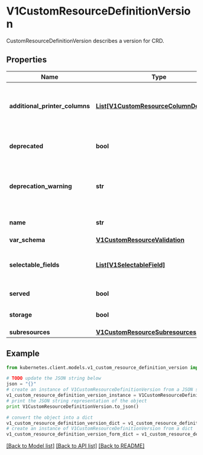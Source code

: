 # V1CustomResourceDefinitionVersion

CustomResourceDefinitionVersion describes a version for CRD.

## Properties

Name | Type | Description | Notes
------------ | ------------- | ------------- | -------------
**additional_printer_columns** | [**List[V1CustomResourceColumnDefinition]**](V1CustomResourceColumnDefinition.md) | additionalPrinterColumns specifies additional columns returned in Table output. See https://kubernetes.io/docs/reference/using-api/api-concepts/#receiving-resources-as-tables for details. If no columns are specified, a single column displaying the age of the custom resource is used. | [optional] 
**deprecated** | **bool** | deprecated indicates this version of the custom resource API is deprecated. When set to true, API requests to this version receive a warning header in the server response. Defaults to false. | [optional] 
**deprecation_warning** | **str** | deprecationWarning overrides the default warning returned to API kubernetes.clients. May only be set when &#x60;deprecated&#x60; is true. The default warning indicates this version is deprecated and recommends use of the newest served version of equal or greater stability, if one exists. | [optional] 
**name** | **str** | name is the version name, e.g. “v1”, “v2beta1”, etc. The custom resources are served under this version at &#x60;/apis/&lt;group&gt;/&lt;version&gt;/...&#x60; if &#x60;served&#x60; is true. | 
**var_schema** | [**V1CustomResourceValidation**](V1CustomResourceValidation.md) |  | [optional] 
**selectable_fields** | [**List[V1SelectableField]**](V1SelectableField.md) | selectableFields specifies paths to fields that may be used as field selectors. A maximum of 8 selectable fields are allowed. See https://kubernetes.io/docs/concepts/overview/working-with-objects/field-selectors | [optional] 
**served** | **bool** | served is a flag enabling/disabling this version from being served via REST APIs | 
**storage** | **bool** | storage indicates this version should be used when persisting custom resources to storage. There must be exactly one version with storage&#x3D;true. | 
**subresources** | [**V1CustomResourceSubresources**](V1CustomResourceSubresources.md) |  | [optional] 

## Example

```python
from kubernetes.client.models.v1_custom_resource_definition_version import V1CustomResourceDefinitionVersion

# TODO update the JSON string below
json = "{}"
# create an instance of V1CustomResourceDefinitionVersion from a JSON string
v1_custom_resource_definition_version_instance = V1CustomResourceDefinitionVersion.from_json(json)
# print the JSON string representation of the object
print V1CustomResourceDefinitionVersion.to_json()

# convert the object into a dict
v1_custom_resource_definition_version_dict = v1_custom_resource_definition_version_instance.to_dict()
# create an instance of V1CustomResourceDefinitionVersion from a dict
v1_custom_resource_definition_version_form_dict = v1_custom_resource_definition_version.from_dict(v1_custom_resource_definition_version_dict)
```
[[Back to Model list]](../README.md#documentation-for-models) [[Back to API list]](../README.md#documentation-for-api-endpoints) [[Back to README]](../README.md)


